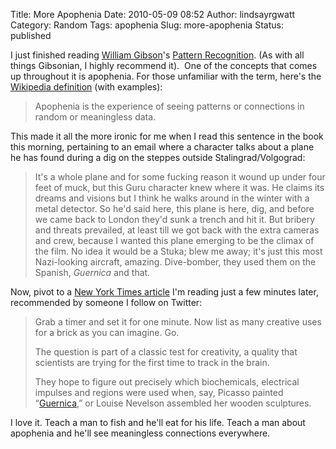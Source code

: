 Title: More Apophenia
Date: 2010-05-09 08:52
Author: lindsayrgwatt
Category: Random
Tags: apophenia
Slug: more-apophenia
Status: published

I just finished reading [William Gibson](http://www.williamgibsonbooks.com/)'s [Pattern Recognition](http://en.wikipedia.org/wiki/Pattern_Recognition_(novel)). (As with all things Gibsonian, I highly recommend it).  One of the concepts that comes up throughout it is apophenia. For those unfamiliar with the term, here's the [Wikipedia definition](http://en.wikipedia.org/wiki/Apophenia) (with examples):

> Apophenia is the experience of seeing patterns or connections in random or meaningless data.

This made it all the more ironic for me when I read this sentence in the book this morning, pertaining to an email where a character talks about a plane he has found during a dig on the steppes outside Stalingrad/Volgograd:

> It's a whole plane and for some fucking reason it wound up under four feet of muck, but this Guru character knew where it was. He claims its dreams and visions but I think he walks around in the winter with a metal detector. So he'd said here, this plane is here, dig, and before we came back to London they'd sunk a trench and hit it. But bribery and threats prevailed, at least till we got back with the extra cameras and crew, because I wanted this plane emerging to be the climax of the film. No idea it would be a Stuka; blew me away; it's just this most Nazi-looking aircraft, amazing. Dive-bomber, they used them on the Spanish, *Guernica* and that.

Now, pivot to a [New York Times article](http://www.nytimes.com/2010/05/08/books/08creative.html?pagewanted=all) I'm reading just a few minutes later, recommended by someone I follow on Twitter:

> Grab a timer and set it for one minute. Now list as many creative uses for a brick as you can imagine. Go.
>
> The question is part of a classic test for creativity, a quality that scientists are trying for the first time to track in the brain.
>
> They hope to figure out precisely which biochemicals, electrical impulses and regions were used when, say, Picasso painted “[Guernica](http://en.wikipedia.org/wiki/Guernica_(painting)),” or Louise Nevelson assembled her wooden sculptures.

I love it. Teach a man to fish and he'll eat for his life. Teach a man about apophenia and he'll see meaningless connections everywhere.
